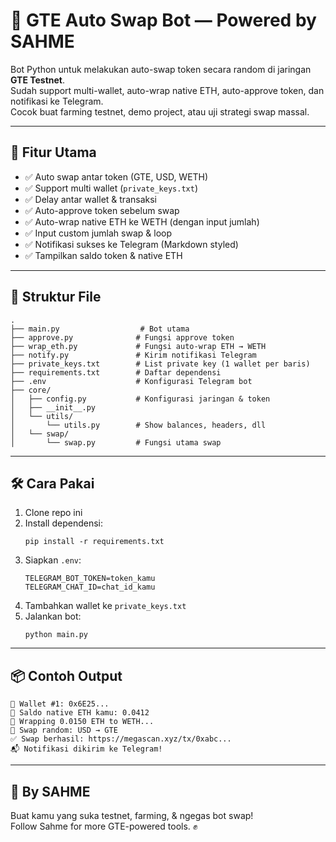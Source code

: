 
# 🔁 GTE Auto Swap Bot — Powered by SAHME

Bot Python untuk melakukan auto-swap token secara random di jaringan **GTE Testnet**.  
Sudah support multi-wallet, auto-wrap native ETH, auto-approve token, dan notifikasi ke Telegram.  
Cocok buat farming testnet, demo project, atau uji strategi swap massal.

---

## 🚀 Fitur Utama

- ✅ Auto swap antar token (GTE, USD, WETH)
- ✅ Support multi wallet (`private_keys.txt`)
- ✅ Delay antar wallet & transaksi
- ✅ Auto-approve token sebelum swap
- ✅ Auto-wrap native ETH ke WETH (dengan input jumlah)
- ✅ Input custom jumlah swap & loop
- ✅ Notifikasi sukses ke Telegram (Markdown styled)
- ✅ Tampilkan saldo token & native ETH

---

## 📁 Struktur File

```
.
├── main.py                  # Bot utama
├── approve.py              # Fungsi approve token
├── wrap_eth.py             # Fungsi auto-wrap ETH → WETH
├── notify.py               # Kirim notifikasi Telegram
├── private_keys.txt        # List private key (1 wallet per baris)
├── requirements.txt        # Daftar dependensi
├── .env                    # Konfigurasi Telegram bot
├── core/
│   ├── config.py           # Konfigurasi jaringan & token
│   ├── __init__.py
│   └── utils/
│       └── utils.py        # Show balances, headers, dll
│   └── swap/
│       └── swap.py         # Fungsi utama swap
```

---

## 🛠 Cara Pakai

1. Clone repo ini
2. Install dependensi:
   ```
   pip install -r requirements.txt
   ```
3. Siapkan `.env`:
   ```env
   TELEGRAM_BOT_TOKEN=token_kamu
   TELEGRAM_CHAT_ID=chat_id_kamu
   ```
4. Tambahkan wallet ke `private_keys.txt`
5. Jalankan bot:
   ```
   python main.py
   ```

---

## 📦 Contoh Output

```
👛 Wallet #1: 0x6E25...
💠 Saldo native ETH kamu: 0.0412
💠 Wrapping 0.0150 ETH to WETH...
🎯 Swap random: USD → GTE
✅ Swap berhasil: https://megascan.xyz/tx/0xabc...
📬 Notifikasi dikirim ke Telegram!
```

---

## 🤖 By SAHME
Buat kamu yang suka testnet, farming, & ngegas bot swap!  
Follow Sahme for more GTE-powered tools. ✊
